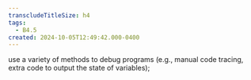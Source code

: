 ```yaml
---
transcludeTitleSize: h4
tags:
  - B4.5
created: 2024-10-05T12:49:42.000-0400
---
```

use a variety of methods to debug programs (e.g., manual code tracing, extra code to output the state of variables);